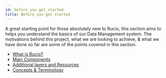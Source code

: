 ```yaml
---
id: before_you_get_started
title: Before you get started
---
```


A great starting point for those absolutely new to Rucio, this section aims to
helps you understand the basics of our Data Management system. The motivations
behind this project, what we are looking to achieve, & what we have done so far
are some of the points covered in this section.

- [What is Rucio?](what_is_rucio.md)
- [Main Components](main_components.md)
- [Additional layers and Resources](additional_layers_and_resources.md)
- [Concepts & Terminology](concepts.md)
